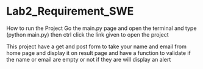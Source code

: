 # Lab2_Requirement_SWE
How to run the Project
Go the main.py page and open the terminal and type (python main.py)
then ctrl click the link given to open the project

This project have a get and post form to take your name and email from home page and display it
on result page and have a function to validate if the name or email are empty or not if they are will display an alert
